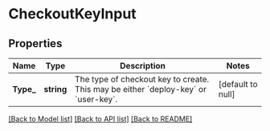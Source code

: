# CheckoutKeyInput

## Properties
Name | Type | Description | Notes
------------ | ------------- | ------------- | -------------
**Type_** | **string** | The type of checkout key to create. This may be either &#x60;deploy-key&#x60; or &#x60;user-key&#x60;. | [default to null]

[[Back to Model list]](../README.md#documentation-for-models) [[Back to API list]](../README.md#documentation-for-api-endpoints) [[Back to README]](../README.md)

